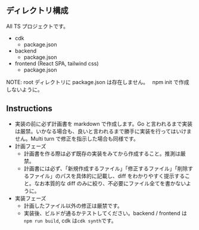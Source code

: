 ## ディレクトリ構成

All TS プロジェクトです。

- cdk
  - package.json
- backend
  - package.json
- frontend (React SPA, tailwind css)
  - package.json

NOTE: root ディレクトリに package.json は存在しません。　 npm init で作成しないように。

## Instructions

- 実装の前に必ず計画書を markdown で作成します。Go と言われるまで実装は厳禁。いかなる場合も、良いと言われるまで勝手に実装を行ってはいけません。Multi turn で修正を指示した場合も同様です。
- 計画フェーズ
  - 計画書を作る際は必ず既存の実装をみてから作成すること。推測は厳禁。
  - 計画書には必ず、「新規作成するファイル」「修正するファイル」「削除するファイル」のパスを具体的に記載し、diff をわかりやすく提示すること。なお本質的な diff のみに絞り、不必要にファイル全てを書かないように。
- 実装フェーズ
  - 計画したファイル以外の修正は厳禁です。
  - 実装後、ビルドが通るかテストしてください。backend / frontend は`npm run build`, cdk は`cdk synth`です。
